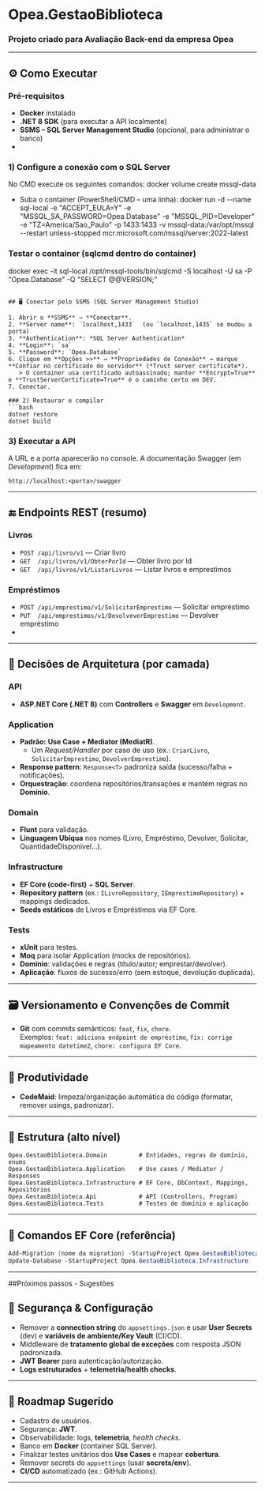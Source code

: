 # Opea.GestaoBiblioteca
### Projeto criado para Avaliação Back-end da empresa Opea

---

## ⚙️ Como Executar

### Pré-requisitos
- **Docker** instalado  
- **.NET 8 SDK** (para executar a API localmente)
- **SSMS – SQL Server Management Studio** (opcional, para administrar o banco)
- 
### 1) Configure a conexão com o SQL Server
No CMD execute os seguintes comandos:
docker volume create mssql-data

- Suba o container (PowerShell/CMD – uma linha):
docker run -d --name sql-local -e "ACCEPT_EULA=Y" -e "MSSQL_SA_PASSWORD=Opea.Database" -e "MSSQL_PID=Developer" -e "TZ=America/Sao_Paulo" -p 1433:1433 -v mssql-data:/var/opt/mssql --restart unless-stopped mcr.microsoft.com/mssql/server:2022-latest
### Testar o container (sqlcmd dentro do container)
docker exec -it sql-local /opt/mssql-tools/bin/sqlcmd -S localhost -U sa -P "Opea.Database" -Q "SELECT @@VERSION;"

```

## 🖥️ Conectar pelo SSMS (SQL Server Management Studio)

1. Abrir o **SSMS** → **Conectar**.
2. **Server name**: `localhost,1433`  (ou `localhost,1435` se mudou a porta)
3. **Authentication**: *SQL Server Authentication*
4. **Login**: `sa`
5. **Password**: `Opea.Database`
6. Clique em **Opções >>** → **Propriedades de Conexão** → marque **Confiar no certificado do servidor** (*Trust server certificate*).  
   > O container usa certificado autoassinado; manter **Encrypt=True** e **TrustServerCertificate=True** é o caminho certo em DEV.
7. Conectar.

### 2) Restaurar e compilar
```bash
dotnet restore
dotnet build
```

### 3) Executar a API
A URL e a porta aparecerão no console. A documentação Swagger (em *Development*) fica em:
```
http://localhost:<porta>/swagger
```

---

## 🔚 Endpoints REST (resumo)

### Livros
- `POST /api/livro/v1` — Criar livro  
- `GET  /api/livros/v1/ObterPorId` — Obter livro por Id  
- `GET  /api/livros/v1/ListarLivros` — Listar livros e emprestimos

### Empréstimos
- `POST /api/emprestimo/v1/SolicitarEmprestimo` — Solicitar empréstimo  
- `PUT  /api/emprestimos/v1/DevolveverEmprestimo` — Devolver empréstimo
- 
---

## 🧭 Decisões de Arquitetura (por camada)

### API
- **ASP.NET Core (.NET 8)** com **Controllers** e **Swagger** em `Development`.  

### Application
- **Padrão:** **Use Case + Mediator (MediatR)**.  
  - Um *Request/Handler* por caso de uso (ex.: `CriarLivro`, `SolicitarEmprestimo`, `DevolverEmprestimo`).  
- **Response pattern**: `Response<T>` padroniza saída (sucesso/falha + notificações).  
- **Orquestração**: coordena repositórios/transações e mantém regras no **Domínio**.

### Domain
- **Flunt** para validação.  
- **Linguagem Ubíqua** nos nomes (Livro, Empréstimo, Devolver, Solicitar, QuantidadeDisponivel…).
  
### Infrastructure
- **EF Core (code-first)** + **SQL Server**.  
- **Repository pattern** (ex.: `ILivroRepository`, `IEmprestimoRepository`) + mappings dedicados.  
- **Seeds estáticos** de Livros e Empréstimos via EF Core.  

### Tests
- **xUnit** para testes.  
- **Moq** para isolar Application (mocks de repositórios).  
- **Domínio**: validações e regras (título/autor; emprestar/devolver).  
- **Aplicação**: fluxos de sucesso/erro (sem estoque, devolução duplicada).

---

## 🗃️ Versionamento e Convenções de Commit
- **Git** com commits semânticos: `feat`, `fix`, `chore`.  
  Exemplos: `feat: adiciona endpoint de empréstimo`, `fix: corrige mapeamento datetime2`, `chore: configura EF Core`.

---

## 🧰 Produtividade
- **CodeMaid**: limpeza/organização automática do código (formatar, remover usings, padronizar).


---

## 🧱 Estrutura (alto nível)

```
Opea.GestaoBiblioteca.Domain         # Entidades, regras de domínio, enums
Opea.GestaoBiblioteca.Application    # Use cases / Mediator / Responses
Opea.GestaoBiblioteca.Infrastructure # EF Core, DbContext, Mappings, Repositórios
Opea.GestaoBiblioteca.Api            # API (Controllers, Program)
Opea.GestaoBiblioteca.Tests          # Testes de domínio e aplicação
```

---

## 🧱 Comandos EF Core (referência)

```powershell
Add-Migration {nome da migration} -StartupProject Opea.GestaoBiblioteca.Infrastructure
Update-Database -StartupProject Opea.GestaoBiblioteca.Infrastructure
```

---

##Próximos passos - Sugestões 
## 🔐 Segurança & Configuração 
- Remover a **connection string** do `appsettings.json` e usar **User Secrets** (dev) e **variáveis de ambiente/Key Vault** (CI/CD).  
- Middleware de **tratamento global de exceções** com resposta JSON padronizada.  
- **JWT Bearer** para autenticação/autorização.  
- **Logs estruturados** + **telemetria/health checks**.

---

## 🚀 Roadmap Sugerido
- Cadastro de usuários.  
- Segurança: **JWT**.  
- Observabilidade: logs, **telemetria**, *health checks*.  
- Banco em **Docker** (container SQL Server).  
- Finalizar testes unitários dos **Use Cases** e mapear **cobertura**.  
- Remover secrets do `appsettings` (usar **secrets/env**).  
- **CI/CD** automatizado (ex.: GitHub Actions).

---

